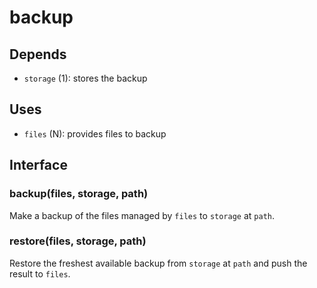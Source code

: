 # backup

## Depends

* `storage` (1): stores the backup

## Uses

* `files` (N): provides files to backup

## Interface

### backup(files, storage, path)

Make a backup of the files managed by `files` to `storage` at `path`.

### restore(files, storage, path)

Restore the freshest available backup from `storage` at `path` and push the result to `files`.
